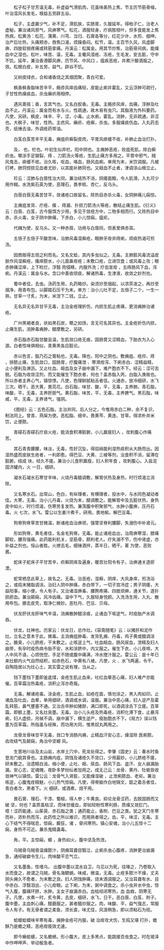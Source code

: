 <!-- { "loadSidebar": true } -->
　　松子松子甘芳温无毒，补虚益气滑肌肉，花虽味美热上焦，节主历节筋骨缩，叶治湿风长发毛，根益五劳辟五谷。

　　松子，主虚羸少气，补不足，滑肌肤，实肠胃，久服延年。得柏子仁，治老人虚秘。兼治诸风邪气，风痹寒气。松花，酒服轻身，疗病胜枝叶，但多食能发上焦热病，松黄汤：松花、蒲黄、川芎、当归、石膏各等分，红花少许，水煎、细呷。治产后壮热，头痛颊赤，唇焦口渴，烦躁昏闷。松节，温。主百节久风，风虚脚痹、四肢软弱疼痛或转筋挛痛。丹溪云：松属金。用其节炒焦，治筋骨间病，能燥血中之湿也。松叶，味苦、温，无毒。主罨风湿疮、冻疮，生毛发，安五脏，守中不饥，延年，兼治香港脚风痹，历节风、中风口 ，瘟疾恶疮，并煮汁酿酒服之，效。松根白皮，补五劳，益气，辟谷不饥。

　　又树皮绿衣，合和诸香烧之其烟团聚，青白可爱。

　　枫香枫香脂味苦辛平，瘾疹风痒齿痛轻，皮能止痢并霍乱，又云浮肿可疏行，子甘性热燥痰血，杀虫癞疥用相停。

　　遇风善摇；香，言其气也。又名白胶香。无毒。主瘾疹风痒，齿痛，浮肿及吐血不止。丹溪云：属金而有水与火。性疏通，故木易有虫穴。其脂液为外科要药。凡使，另研。枫皮，味辛、平，涩，小毒。止水痢，霍乱。消肿，无非疏通，非涩也。大枫子，味甘，性热。主疠风、癞疥、疮癣，杀虫。多服燥痰伤血。入丸药去壳，纸捶去油，外调疮药带油。

　　白芨白芨苦辛平无毒，痈疽疥癣裂皮肉，平胃风痱缓不收，补肺止血治打扑。

　　及， 也，栏也。叶初生似井栏。阳中阴也。主痈肿恶疮，败疽死肌，除白癣疥虫。嚼涂手足皲裂、痔 、刀箭汤火等疮，生肌止痛方多用之。平胃中邪气，贼风鬼击，痱缓不收。治久咳，呕血，咯血，肠风血痢。单用为末，米饮调服。凡被打拷，肺窍控损见血者尤妙，以其能补肺窍也。又衄血不止者，津调涂山根立止。

　　珍云：涩肺与白蔹性治大同，兼治结热不消，阴痿面黯，令人肌滑。入丸可少用作糊。水洗紫石英为使，恶理石，畏李核、杏仁，反乌头。

　　白蔹白蔹无毒苦甘平，敛诸疮口故留名，除热目赤杀火毒，女阴肿痛儿痫惊。

　　主痈疽发背、疔疮、瘰 、痔漏、扑损刀箭汤火等疮，散结止痛生肌。《衍义》云：白蔹、白芨，古今服饵方少用，多见于敛疮方中，二物多相而行。又除热目中赤，杀火毒，女子阴中肿痛，下赤白，小儿惊痫，瘟疟。

　　代赭为使，反乌头。又一种赤蔹，功用与白蔹同，但表里俱赤耳。

　　五倍子五倍子平酸苦味，治肺风毒湿癣疮，眼肿牙疳并痔痢，顽痰热渴可煎汤。

　　因商贩得五倍之利而名。又名文蛤，其内多虫似之。无毒。主肺脏风毒流溢皮肤作风湿癣疮，瘙痒脓水，小儿面鼻疳疮；末敷口疮，立进饮食；或风毒上攻；眼赤肿痛涩痒，上下睑烂，浮翳 肉侵睛，内服外洗；疗齿宣疳 ，五痔肠风下血，泻痢。丹溪云：属金与水。含口中善收顽痰，解诸热毒，生津液，收敛之妙剂也。

　　蜀中者佳，去虫。汤药生用，丸药略炒。染须炒至烟起，以浓茶泼之，再炒至烟净，用青布包，以脚踏石压干为末。单方：治小儿吐不定，五倍子二个，一生一熟，甘草一寸炙，为末，米泔下二钱。立止。

　　无名异无名异甘平无毒，主治金疮理折伤，内损生肌止疼痛，更消痈肿治诸疮。

　　广州黑褐者良，状如黑石炭，嚼之如饧，言无可名其异也。主金疮折伤内损，止痛生肌，消肿毒痈肿，醋摩敷之，另研。

　　赤石脂赤石脂甘酸且温，生肌敛口疮无痕，固肠胃又涩精血，下胎衣为入心源。白者性味俱相似，青黄黑各应脏论。

　　赤以色言，脂乃石之膏粘也，无毒。降也，阳中之阴也。敷痈疽、疮疖、痔 ，排脓止痛，生肌敛口，固肠胃，疗腹痛泄 、寒滑疳泻、下痢赤白、涩精益精，止小便利及淋沥。又止吐血、衄血及女子崩中漏下，难产胞衣不下。经云：涩可去脱。石脂为收敛涩剂，而又能催生下胞衣者，何也？盖赤脂入丙，白脂入庚故也。所以赤者主养心气，镇惊悸。凡使，色理鲜腻粘舌者佳。火通赤，放冷细研，水飞三次。晒干。恶大黄，畏芫花。白石脂，味甘、酸，平，无毒，主养肺。青石脂，味酸，平，无毒，主养肝胆气。黄石脂，味苦，平，无毒，主养脾气。黑石脂，味咸，平，无毒，主养肾气，强阴。

　　《图经》云：五色石脂，主治并同，后人分之，今惟用赤白二种，余不复识，制法同上。曾青、燕屎为使。恶松脂、细辛。畏黄芩、黄连、甘草。得浓朴并米饮，止便脓。

　　青礞石青礞石疗痰火疮，能消食积滞脏腑，小儿羸瘦妇人 ，攻刺腹心作痛苦。

　　其石青青朦朦，味淡，无毒，性好沉坠，得焰硝能利湿热痰积从大肠而出。因湿热盛而皮肤生疮者，一利即愈。得巴豆、大黄、三棱等剂，治食积不消，留滞在脏腑，结成 块，经久不瘥。兼治小儿食积羸瘦，妇人积年食 ，攻刺腹心。入盐泥固济罐内，火 一日，细研。

　　凝水石凝水石寒甘辛味，火烧丹毒醋调敷，解胃伏热及身热，时行烦渴立消除。

　　又名寒水石。出常山，色白，有纵理者，有横理者，投水中，与水同色凝动者佳。大寒，无毒。治小儿丹毒，火烧为末，醋调敷之。能解胃中及五脏伏热，身热皮中如火，时行烦渴，伤寒劳复发热。兼荡腹中积聚邪气，水肿小腹痹，压丹石毒。火 七次，水飞。雷公以生姜汁煮干，研用。畏地榆，解巴豆毒。

　　狗脊狗脊草苦甘微温，断诸疮血治痹顽，强膂坚脊利腰脚，失溺伤中补肾元。

　　形如狗脊，黄毛者佳，名金毛狗脊。无毒。能止诸疮血出，治周痹寒湿，膝痛脚软，腰背强痛。此药能利机关，坚筋骨，颇利老人。疗失溺不节，伤中肾虚，亦补益之剂也。恒山者胜。火燎去毛，细锉酒拌，蒸半日，晒干。萆 为使，恶败酱。

　　蛇床子蛇床子平甘苦辛，疥癣阴痒及遍身，暖宫壮阳令有子，治痹通关逐瘀湮。

　　蛇常栖息此草上，故名之。无毒。治恶疮，湿癣，阴痒，大风身痒，煎汤浴之，或捣末猪脂调涂。治妇人阴中肿痛，赤白带下，一切子宫冷症；男子阴痿，大益阳事，缩小便，令人有子。又治诸湿痹毒、腰胯疼痛、四肢顽麻，通关节，逐扑损瘀血。兼治颠痫，风冷齿痛。温中下气，久服轻身悦颜。入洗汤生用，入丸、散用布包。挪去皮壳，取净仁微妙。恶牡丹、巴豆、贝母。

　　伏龙肝伏龙肝味气辛温，消痈散肿醋涂痕，止诸血下咳逆气，时疫胎产水调吞。

　　伏龙，灶神也。历家云：伏龙日，忌作灶。《容斋随笔》云：以猪肝和泥作灶。立名之意本于此。微毒。主消痈疽肿毒、发背乳痈、丹毒，鸡子黄或醋调涂之。腋臭，小儿脐疮，干末敷之。止咳逆上气，吐血衄血，肠风尿血，泄精及妇人崩带，有孕时疫热病令胎不安，水和涂脐中，内又服之。催生下衣，小儿夜啼，大人中风不语，心烦恍惚，手足不随或腹中痛满，冷水搅汁服之。雷公云：是十年已来灶额内火气自然结积，如赤色石，中黄有八棱。凡使，火 、水飞两遍，令干。自陶隐居以为灶心土，其实雷之说有理，当从之。

　　铛下墨铛下墨即釜底煤，金疮生肌止血来，吐红血晕恶心痛，妇人难产亦能催。百草霜治热毒疮，消积止泻亦奇哉。

　　无毒。解诸疮毒。涂金疮，生肌止血，如疮在面，慎勿涂之，黑入肉如印。止诸血及吐血，血晕，单用细研，酒调或水调，温服。兼治中恶心痛，妇人逆产及霍乱转筋，鼻气壅塞不通。又治舌卒肿如猪脬，满口即死，以酒调涂舌下立瘥。百草霜，即额上墨，又名灶突墨。无毒。治小儿头疮及热毒疮，消积化滞下食，止暴泻痢，妇人虚损，月候不调，崩中漏下，横生逆产，瘦胎胞衣不下。《局方》误以铛墨为百草霜，所指虽与经殊，而功用大同，惟黑奴丸两用之。

　　龙骨龙骨味甘平无毒，敛口专消肠内痈，止精血汗安心志，燥湿除 医痢脓。齿攻结气及颠痫，角治中坚螈 风。

　　生晋地川谷及太山岩，水岸土穴中，死龙处得之。李肇《国史》云：春水时鱼登龙门蜕其骨也。主肠痈内疽，阴蚀及诸疮久不敛口，少用最妙。小儿脐疮不瘥，研末敷之。治遗精白浊，缩小便，止吐、衄、尿血、肠风下血、盗汗、女人崩漏胎漏。安心志，定魂魄，夜卧多梦纷纭者加用之。成无己云：龙骨、黄丹、牡蛎皆收敛神气以镇惊。雷公云：龙骨气入肾脏，又能燥湿破 ，止泄痢脓血、老疟。兼治咳逆，心腹鬼疰精魅，小儿热气惊痫。凡使，得脊脑作白地锦文，舐之着舌者佳，青白者次，黑者下。火 细研，或酒煮，焙干用。

　　畏石膏、理石、干漆、蜀椒，得人参；牛黄良。抑论龙骨涩药，去脱固肠而又破 坚，何也？盖质虽枯涩，而味甘缓血，即如轻粉性寒利肠，质燥又敛肛门。噫！涩药能通，山茱萸、赤石脂之类；通药能止，香附、巴豆之类。犹之天门冬寒而补，浓朴热而泻，此药性之所以难识，而用熟者得之。齿，平，味涩，无毒。主心下结气不得喘息，惊痫，癫狂，诸 ，骨间寒热。镇心安魂，治小儿五惊十二痫，身热不可近。兼杀鬼精蛊毒。

　　角，平。主惊痫，螈 ，身热如火，腹中坚及热泄。

　　乌贼骨乌贼骨温燥脓汁，阴痈耳聋目翳泣，止痢杀虫心腹疼，消肿更治崩漏急，通经破癖令生儿，肉味酸平志气立。

　　又名墨鱼，性嗜乌， 出腹中墨以混水自卫，乌见以为死，往喙之，乃卷取入水而食之，故谓之乌贼，骨名海鳔蛸。味咸，微温，无毒。止疮多脓汁不燥，丈夫阴头痈久不愈者，为末敷之良。妇人阴蚀肿痛，烧末酒调服之。又治耳聋有水、目中赤白、浮翳泪出、小儿疳眼。止下痢，为末，粥中调食之。杀小虫并水中虫，惊气入腹，腹痛环脐，水肿。主女子崩漏赤白。血枯经闭寒热，血 血瘕，阴寒无子。凡使，水煮一时，炙令黄，去皮，细研，水飞，日干。恶白蔹、白芨、附子。腹中墨，主血刺心痛，醋磨服之，甚者醋炒服之。肉，味酸、平，益气强志，常服令人有子。有无骨者谓之柔鱼，须长直，味尤佳，风浪稍急，即以须粘石为缆。

　　蛤蟆蛤蟆味辛寒有毒，痈肿金疮可内服，破 治疳攻犬伤，生捣又堪 打扑，蟾酥乃是蟾之精，恶疮疳瘦效尤速。

　　即今癞蛤蟆，又名蟾蜍。形小腹大，皮上多黑点，能跳接百虫食之。时在坡泽中作呷呷声、举动极急者。

